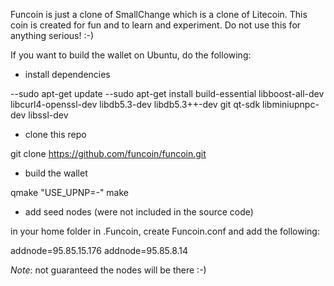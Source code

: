 Funcoin is just a clone of SmallChange which is a clone of Litecoin. This coin is created for fun and to learn and experiment. Do not use this for anything serious! :-)

If you want to build the wallet on Ubuntu, do the following:

- install dependencies

--sudo apt-get update
--sudo apt-get install build-essential libboost-all-dev libcurl4-openssl-dev libdb5.3-dev libdb5.3++-dev git qt-sdk libminiupnpc-dev libssl-dev

- clone this repo

git clone https://github.com/funcoin/funcoin.git

- build the wallet

qmake "USE_UPNP=-"
make

- add seed nodes (were not included in the source code)

in your home folder in .Funcoin, create Funcoin.conf and add the following:

addnode=95.85.15.176
addnode=95.85.8.14

*Note*: not guaranteed the nodes will be there :-)